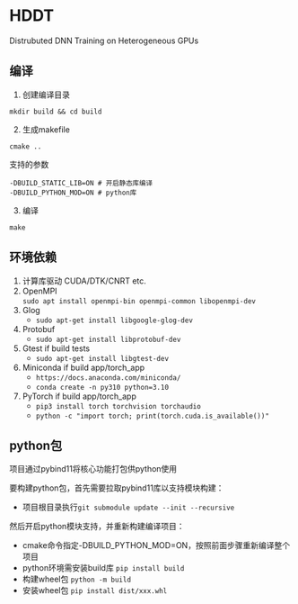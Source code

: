 # HDDT
Distrubuted DNN Training on Heterogeneous GPUs

## 编译

1. 创建编译目录
```
mkdir build && cd build
```

2. 生成makefile
```
cmake ..
```

支持的参数
```
-DBUILD_STATIC_LIB=ON # 开启静态库编译
-DBUILD_PYTHON_MOD=ON # python库
```

3. 编译
```
make
```

## 环境依赖
1. 计算库驱动 CUDA/DTK/CNRT etc.
2. OpenMPI  
    `sudo apt install openmpi-bin openmpi-common libopenmpi-dev`
3. Glog  
    - `sudo apt-get install libgoogle-glog-dev`
4. Protobuf
    - `sudo apt-get install libprotobuf-dev`
5. Gtest if build tests
    - `sudo apt-get install libgtest-dev`
6. Miniconda if build app/torch_app
    - `https://docs.anaconda.com/miniconda/`
    - `conda create -n py310 python=3.10`
7. PyTorch if build app/torch_app
    - `pip3 install torch torchvision torchaudio`
    - `python -c "import torch; print(torch.cuda.is_available())"`


## python包
项目通过pybind11将核心功能打包供python使用

要构建python包，首先需要拉取pybind11库以支持模块构建：
- 项目根目录执行`git submodule update --init --recursive`

然后开启python模块支持，并重新构建编译项目：
- cmake命令指定-DBUILD_PYTHON_MOD=ON，按照前面步骤重新编译整个项目
- python环境需安装build库 `pip install build`
- 构建wheel包 `python -m build`
- 安装wheel包 `pip install dist/xxx.whl`
